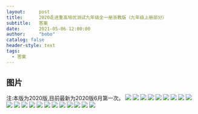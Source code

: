 ```yaml
---
layout:     post
title:      2020走进重高培优测试九年级全一册浙教版（九年级上册部分）
subtitle:   答案
date:       2021-05-06 12:00:00
author:     "bobo"
catalog: false
header-style: text
tags:
  - 答案
---
```

## 图片
注:本版为2020版,目前最新为2020版6月第一次。
![](https://img.imgdb.cn/item/6093ced9d1a9ae528fb3fded.jpg)
![](https://img.imgdb.cn/item/6093ced9d1a9ae528fb40137.jpg)
![](https://img.imgdb.cn/item/6093cedad1a9ae528fb40355.jpg)
![](https://img.imgdb.cn/item/6093cedad1a9ae528fb403f8.jpg)
![](https://img.imgdb.cn/item/6093cedad1a9ae528fb40464.jpg)
![](https://img.imgdb.cn/item/6093d0add1a9ae528fc1e650.jpg)
![](https://img.imgdb.cn/item/6093d0add1a9ae528fc1e678.jpg)
![](https://img.imgdb.cn/item/6093d0add1a9ae528fc1e69e.jpg)
![](https://img.imgdb.cn/item/6093d0add1a9ae528fc1e6cc.jpg)
![](https://img.imgdb.cn/item/6093d0add1a9ae528fc1e6fb.jpg)
![](https://img.imgdb.cn/item/6093d0d4d1a9ae528fc2fd4a.jpg)
![](https://img.imgdb.cn/item/6093d0d4d1a9ae528fc2fdad.jpg)
![](https://img.imgdb.cn/item/6093d0d4d1a9ae528fc2fe0c.jpg)
![](https://img.imgdb.cn/item/6093d0d4d1a9ae528fc2fe5c.jpg)
![](https://img.imgdb.cn/item/6093d0d4d1a9ae528fc2fec6.jpg)
![](https://img.imgdb.cn/item/6093d107d1a9ae528fc46c96.jpg)
![](https://img.imgdb.cn/item/6093d107d1a9ae528fc46cc2.jpg)
![](https://img.imgdb.cn/item/6093d107d1a9ae528fc46cf3.jpg)
![](https://img.imgdb.cn/item/6093d107d1a9ae528fc46d1a.jpg)
![](https://img.imgdb.cn/item/6093d107d1a9ae528fc46d71.jpg)
![](https://img.imgdb.cn/item/6093d123d1a9ae528fc5391a.jpg)
